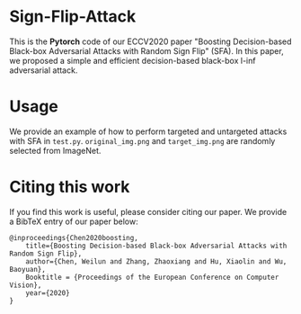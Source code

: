 # Sign-Flip-Attack
This is the **Pytorch** code of our ECCV2020 paper "Boosting Decision-based Black-box Adversarial Attacks with Random Sign Flip" (SFA).
In this paper, we proposed a simple and efficient decision-based black-box l-inf adversarial attack.

# Usage
We provide an example of how to perform targeted and untargeted attacks with SFA in `test.py`. `original_img.png` and `target_img.png` are randomly selected from ImageNet.

# Citing this work
If you find this work is useful, please consider citing our paper. We provide a BibTeX entry of our paper below:

```
@inproceedings{Chen2020boosting,
    title={Boosting Decision-based Black-box Adversarial Attacks with Random Sign Flip},
    author={Chen, Weilun and Zhang, Zhaoxiang and Hu, Xiaolin and Wu, Baoyuan},
    Booktitle = {Proceedings of the European Conference on Computer Vision},
    year={2020}
}
```

